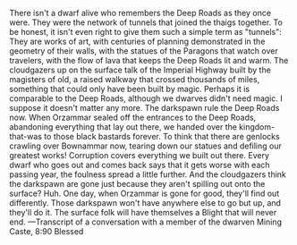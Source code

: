 There isn't a dwarf alive who remembers the Deep Roads as they once were. They were the network of tunnels that joined the thaigs together. To be honest, it isn't even right to give them such a simple term as "tunnels": They are works of art, with centuries of planning demonstrated in the geometry of their walls, with the statues of the Paragons that watch over travelers, with the flow of lava that keeps the Deep Roads lit and warm. The cloudgazers up on the surface talk of the Imperial Highway built by the magisters of old, a raised walkway that crossed thousands of miles, something that could only have been built by magic. Perhaps it is comparable to the Deep Roads, although we dwarves didn't need magic.
I suppose it doesn't matter any more. The darkspawn rule the Deep Roads now. When Orzammar sealed off the entrances to the Deep Roads, abandoning everything that lay out there, we handed over the kingdom-that-was to those black bastards forever. To think that there are genlocks crawling over Bownammar now, tearing down our statues and defiling our greatest works! Corruption covers everything we built out there. Every dwarf who goes out and comes back says that it gets worse with each passing year, the foulness spread a little further.
And the cloudgazers think the darkspawn are gone just because they aren't spilling out onto the surface? Huh. One day, when Orzammar is gone for good, they'll find out differently. Those darkspawn won't have anywhere else to go but up, and they'll do it. The surface folk will have themselves a Blight that will never end.
—Transcript of a conversation with a member of the dwarven Mining Caste, 8:90 Blessed